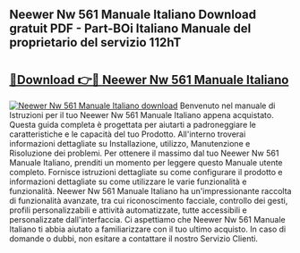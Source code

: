 ## Neewer Nw 561 Manuale Italiano Download gratuit PDF - Part-BOi Italiano Manuale del proprietario del servizio 112hT

# <h2><a href="http://df991c.blite.top/?on=Neewer+Nw+561+Manuale+Italiano">🔗Download 👉🔴 Neewer Nw 561 Manuale Italiano</a></h2>

[![Neewer Nw 561 Manuale Italiano download](https://i.imgur.com/lujVjoI.png)](http://df991c.blite.top/?on=Neewer+Nw+561+Manuale+Italiano)
Benvenuto nel manuale di Istruzioni per il tuo Neewer Nw 561 Manuale Italiano appena acquistato. Questa guida completa è progettata per aiutarti a padroneggiare le caratteristiche e le capacità del tuo Prodotto. All'interno troverai informazioni dettagliate su Installazione, utilizzo, Manutenzione e Risoluzione dei problemi. Per ottenere il massimo dal tuo Neewer Nw 561 Manuale Italiano, prenditi un momento per leggere questo Manuale utente completo. Fornisce istruzioni dettagliate su come configurare il prodotto e informazioni dettagliate su come utilizzare le varie funzionalità e funzionalità. Neewer Nw 561 Manuale Italiano ha un'impressionante raccolta di funzionalità avanzate, tra cui riconoscimento facciale, controllo dei gesti, profili personalizzabili e attività automatizzate, tutte accessibili e personalizzate dall'interfaccia. Ci aspettiamo che Neewer Nw 561 Manuale Italiano ti abbia aiutato a familiarizzare con il tuo ultimo acquisto. In caso di domande o dubbi, non esitare a contattare il nostro Servizio Clienti.
